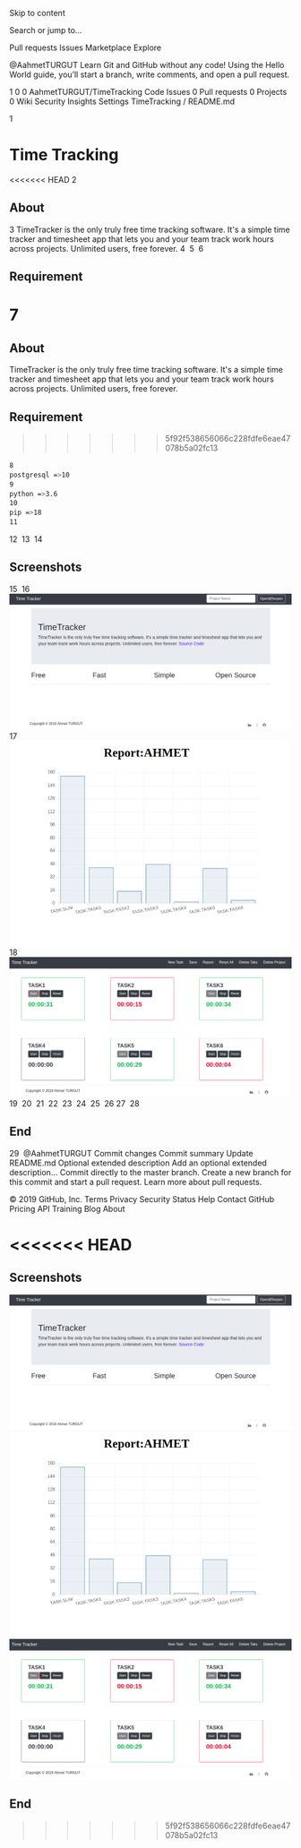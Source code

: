 Skip to content
 
Search or jump to…

Pull requests
Issues
Marketplace
Explore
 
@AahmetTURGUT 
Learn Git and GitHub without any code!
Using the Hello World guide, you’ll start a branch, write comments, and open a pull request.

 
1
0 0 AahmetTURGUT/TimeTracking
 Code  Issues 0  Pull requests 0  Projects 0  Wiki  Security  Insights  Settings
TimeTracking
/
README.md
 

1
# Time Tracking
<<<<<<< HEAD
2
## About
3
TimeTracker is the only truly free time tracking software. It's a simple time tracker and timesheet app that lets you and your team track work hours across projects. Unlimited users, free forever.
4
​
5
​
6
## Requirement
7
=======
## About
TimeTracker is the only truly free time tracking software. It's a simple time tracker and timesheet app that lets you and your team track work hours across projects. Unlimited users, free forever.


## Requirement
>>>>>>> 5f92f538656066c228fdfe6eae47078b5a02fc13
```bash
8
postgresql =>10
9
python =>3.6
10
pip =>18
11
```
12
​
13
​
14
## Screenshots
15
​
16
![Alt text](/app/static/img/home.png?raw=true "Optional Title")
17
![Alt text](/app/static/img/report.png?raw=true "Optional Title")
18
![Alt text](/app/static/img/tasks.png?raw=true "Optional Title")
19
​
20
​
21
​
22
​
23
​
24
​
25
​
26
​
27
​
28
## End
29
​
@AahmetTURGUT
Commit changes
Commit summary 
Update README.md
Optional extended description
Add an optional extended description…
  Commit directly to the master branch.
  Create a new branch for this commit and start a pull request. Learn more about pull requests.
 
© 2019 GitHub, Inc.
Terms
Privacy
Security
Status
Help
Contact GitHub
Pricing
API
Training
Blog
About

<<<<<<< HEAD
=======

## Screenshots

![Alt text](/app/static/img/home.png?raw=true "Optional Title")
![Alt text](/app/static/img/report.png?raw=true "Optional Title")
![Alt text](/app/static/img/tasks.png?raw=true "Optional Title")









## End
>>>>>>> 5f92f538656066c228fdfe6eae47078b5a02fc13
